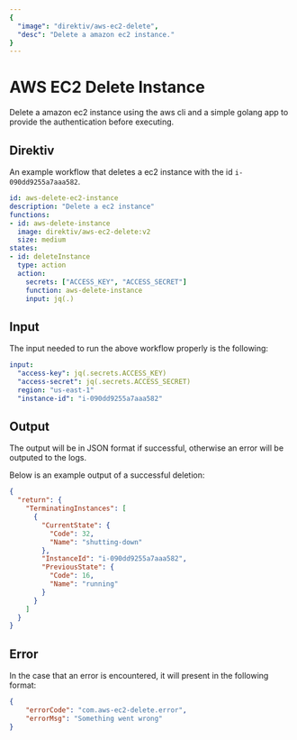 ```yaml
---
{
  "image": "direktiv/aws-ec2-delete",
  "desc": "Delete a amazon ec2 instance."
}
---
```


# AWS EC2 Delete Instance

Delete a amazon ec2 instance using the aws cli and a simple golang app to provide the authentication before executing.

## Direktiv

An example workflow that deletes a ec2 instance with the id `i-090dd9255a7aaa582`.

```yaml
id: aws-delete-ec2-instance
description: "Delete a ec2 instance"
functions:
- id: aws-delete-instance
  image: direktiv/aws-ec2-delete:v2
  size: medium
states:
- id: deleteInstance
  type: action
  action:
    secrets: ["ACCESS_KEY", "ACCESS_SECRET"]
    function: aws-delete-instance
    input: jq(.)
```

## Input

The input needed to run the above workflow properly is the following:

```yaml
input:
  "access-key": jq(.secrets.ACCESS_KEY)
  "access-secret": jq(.secrets.ACCESS_SECRET)
  region: "us-east-1"
  "instance-id": "i-090dd9255a7aaa582"
```

## Output
The output will be in JSON format if successful, otherwise an error will be outputed to the logs.

Below is an example output of a successful deletion:
```json
{
  "return": {
    "TerminatingInstances": [
      {
        "CurrentState": {
          "Code": 32,
          "Name": "shutting-down"
        },
        "InstanceId": "i-090dd9255a7aaa582",
        "PreviousState": {
          "Code": 16,
          "Name": "running"
        }
      }
    ]
  }
}
```

## Error

In the case that an error is encountered, it will present in the following format:

```json
{
    "errorCode": "com.aws-ec2-delete.error",
    "errorMsg": "Something went wrong"
}
```